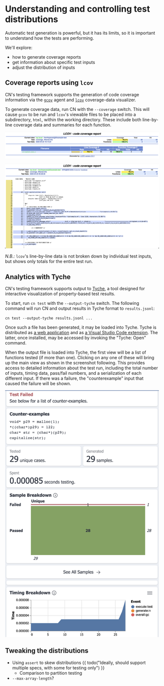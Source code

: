 # Understanding and controlling test distributions

Automatic test generation is powerful,
but it has its limits,
so it is important to understand how the tests are performing.

We'll explore:

- how to generate coverage reports
- get information about specific test inputs
- adjust the distribution of inputs

## Coverage reports using `lcov`

CN's testing framework supports the generation of code coverage information via the [`gcov`](https://gcc.gnu.org/onlinedocs/gcc/Gcov.html) agent and [`lcov`](https://github.com/linux-test-project/lcov) coverage-data visualizer.

To generate coverage data, run CN with the `--coverage` switch. This will cause `gcov` to be run and `lcov`'s viewable files to be placed into a subdirectory, `html`, within the working directory. These include both line-by-line coverage data and summaries for each function.

![*Summary data in lcov*](images/lcov-screenshot-1.png)

![*Line-by-line data in lcov*](images/lcov-screenshot-2.png)

 *N.B.:* `lcov`'s line-by-line data is not broken down by individual test inputs, but shows only totals for the entire test run.

## Analytics with Tyche

CN's testing framework supports output to [Tyche](https://harrisongoldste.in/papers/uist24-tyche.pdf), a tool designed for interactive visualization of property-based test results.

To start, run `cn test` with the `--output-tyche` switch. The following command will run CN and output results in Tyche format to `results.jsonl`:

`cn test --output-tyche results.jsonl ...`

 Once such a file has been generated, it may be loaded into Tyche. Tyche is distributed as [a web application](https://tyche-pbt.github.io/tyche-extension/) and as [a Visual Studio Code extension](https://marketplace.visualstudio.com/items/?itemName=HarrisonGoldstein.tyche). The latter, once installed, may be accessed by invoking the "Tyche: Open" command.

 When the output file is loaded into Tyche, the first view will be a list of functions tested (if more than one). Clicking on any one of these will bring up the main view as shown in the screenshot following. This provides access to detailed information about the test run, including the total number of inputs, timing data, pass/fail numbers, and a serialization of each different input. If there was a failure, the "counterexample" input that caused the failure will be shown.

![*Tyche example*](images/tyche-screenshot.png)

## Tweaking the distributions

- Using `assert` to skew distributions
  {{ todo("Ideally, should support multiple specs, with some for testing only") }}
    - Comparison to partition testing
- `--max-array-length`?
